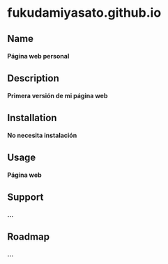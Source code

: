 # fukudamiyasato.github.io
## Name
#### Página web personal
## Description
#### Primera versión de mi página web
## Installation
#### No necesita instalación
## Usage
#### Página web
## Support
#### ...
## Roadmap
#### ...


